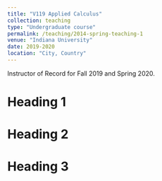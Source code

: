 ```yaml
---
title: "V119 Applied Calculus"
collection: teaching
type: "Undergraduate course"
permalink: /teaching/2014-spring-teaching-1
venue: "Indiana University"
date: 2019-2020
location: "City, Country"
---
```


Instructor of Record for Fall 2019 and Spring 2020.

Heading 1
======

Heading 2
======

Heading 3
======
